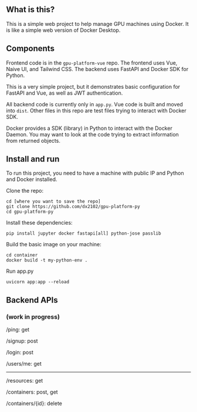 
## What is this?
This is a simple web project to help manage GPU machines using Docker. It is like a simple web version of Docker Desktop. 

## Components

Frontend code is in the `gpu-platform-vue` repo. The frontend uses Vue, Naive UI, and Tailwind CSS. The backend uses FastAPI and Docker SDK for Python.

This is a very simple project, but it demonstrates basic configuration for FastAPI and Vue, as well as JWT authentication.

All backend code is currently only in `app.py`. Vue code is built and moved into `dist`. Other files in this repo are test files trying to interact with Docker SDK.

Docker provides a SDK (library) in Python to interact with the Docker Daemon. You may want to look at the code trying to extract information from returned objects.

## Install and run

To run this project, you need to have a machine with public IP and Python and Docker installed.

Clone the repo:
```
cd [where you want to save the repo]
git clone https://github.com/dx2102/gpu-platform-py
cd gpu-platform-py
```

Install these dependencies:
```
pip install jupyter docker fastapi[all] python-jose passlib
```


Build the basic image on your machine:
```
cd container
docker build -t my-python-env .
```

Run app.py
```
uvicorn app:app --reload
```

## Backend APIs 

### (work in progress)

/ping: get

/signup: post

/login: post

/users/me: get

---

/resources: get

/containers: post, get

/containers/{id}: delete